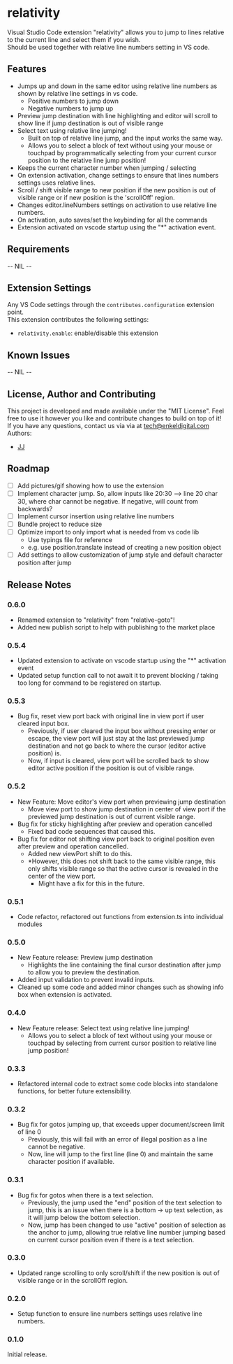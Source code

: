 # relativity
Visual Studio Code extension "relativity" allows you to jump to lines relative to the current line and select them if you wish.  
Should be used together with relative line numbers setting in VS code.

## Features
- Jumps up and down in the same editor using relative line numbers as shown by relative line settings in vs code.
    - Positive numbers to jump down
    - Negative numbers to jump up
- Preview jump destination with line highlighting and editor will scroll to show line if jump destination is out of visible range
- Select text using relative line jumping!
    - Built on top of relative line jump, and the input works the same way.
    - Allows you to select a block of text without using your mouse or touchpad by programmatically selecting from your current cursor position to the relative line jump position!
- Keeps the current character number when jumping / selecting
- On extension activation, change settings to ensure that lines numbers settings uses relative lines.
- Scroll / shift visible range to new position if the new position is out of visible range or if new position is the 'scrollOff' region.
- Changes editor.lineNumbers settings on activation to use relative line numbers.
- On activation, auto saves/set the keybinding for all the commands
- Extension activated on vscode startup using the "*" activation event.

## Requirements
<!-- If you have any requirements or dependencies, add a section describing those and how to install and configure them. -->
-- NIL --

## Extension Settings
Any VS Code settings through the `contributes.configuration` extension point.  
This extension contributes the following settings:
* `relativity.enable`: enable/disable this extension

## Known Issues
<!-- Calling out known issues can help limit users opening duplicate issues against your extension. -->
-- NIL --

## License, Author and Contributing
This project is developed and made available under the "MIT License". Feel free to use it however you like and contribute changes to build on top of it!  
If you have any questions, contact us via via at tech@enkeldigital.com  
Authors:
- [JJ](https://github.com/Jaimeloeuf)

## Roadmap
- [ ] Add pictures/gif showing how to use the extension
- [ ] Implement character jump. So, allow inputs like  20:30 --> line 20 char 30, where char cannot be negative. If negative, will count from backwards?
- [ ] Implement cursor insertion using relative line numbers
- [ ] Bundle project to reduce size
- [ ] Optimize import to only import what is needed from vs code lib
    - Use typings file for reference
    - e.g. use position.translate instead of creating a new position object
- [ ] Add settings to allow customization of jump style and default character position after jump

## Release Notes
### 0.6.0
- Renamed extension to "relativity" from "relative-goto"!
- Added new publish script to help with publishing to the market place

### 0.5.4
- Updated extension to activate on vscode startup using the "*" activation event
- Updated setup function call to not await it to prevent blocking / taking too long for command to be registered on startup.

### 0.5.3
- Bug fix, reset view port back with original line in view port if user cleared input box.
    - Previously, if user cleared the input box without pressing enter or escape, the view port will just stay at the last previewed jump destination and not go back to where the cursor (editor active position) is.
    - Now, if input is cleared, view port will be scrolled back to show editor active position if the position is out of visible range.

### 0.5.2
- New Feature: Move editor's view port when previewing jump destination
    - Move view port to show jump destination in center of view port if the previewed jump destination is out of current visible range.
- Bug fix for sticky highlighting after preview and operation cancelled
    - Fixed bad code sequences that caused this.
- Bug fix for editor not shifting view port back to original position even after preview and operation cancelled.
    - Added new viewPort shift to do this.
    - *However, this does not shift back to the same visible range, this only shifts visible range so that the active cursor is revealed in the center of the view port.
        - Might have a fix for this in the future.

### 0.5.1
- Code refactor, refactored out functions from extension.ts into individual modules

### 0.5.0
- New Feature release: Preview jump destination
    - Highlights the line containing the final cursor destination after jump to allow you to preview the destination.
- Added input validation to prevent invalid inputs.
- Cleaned up some code and added minor changes such as showing info box when extension is activated.

### 0.4.0
- New Feature release: Select text using relative line jumping!
    - Allows you to select a block of text without using your mouse or touchpad by selecting from current cursor position to relative line jump position!

### 0.3.3
- Refactored internal code to extract some code blocks into standalone functions, for better future extensibility.

### 0.3.2
- Bug fix for gotos jumping up, that exceeds upper document/screen limit of line 0
    - Previously, this will fail with an error of illegal position as a line cannot be negative.
    - Now, line will jump to the first line (line 0) and maintain the same character position if available.

### 0.3.1
- Bug fix for gotos when there is a text selection.
    - Previously, the jump used the "end" position of the text selection to jump, this is an issue when there is a bottom -> up text selection, as it will jump below the bottom selection.
    - Now, jump has been changed to use "active" position of selection as the anchor to jump, allowing true relative line number jumping based on current cursor position even if there is a text selection.

### 0.3.0
- Updated range scrolling to only scroll/shift if the new position is out of visible range or in the scrollOff region.

### 0.2.0
- Setup function to ensure line numbers settings uses relative line numbers.

### 0.1.0
Initial release.
